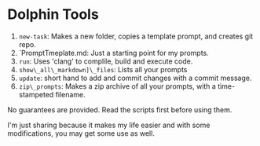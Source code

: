 # Dolphin Tools

1. `new-task`: Makes a new folder, copies a template prompt, and creates git repo.
1. `PromptTmeplate.md: Just a starting point for my prompts.
1. `run`: Uses 'clang' to complile, build and execute code.
1. `show\_all\_markdown]\_files`: Lists all your prompts
1. `update`: short hand to add and commit changes with a commit message.
1. `zip\_prompts`: Makes a zip archive of all your prompts, with a time-stampeted filename.

No guarantees are provided. Read the scripts first before using them.

I'm just sharing because it makes my life easier and with some modifications, you may get some use as well.

